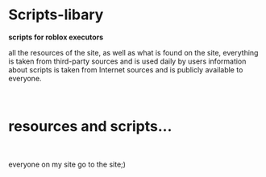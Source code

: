 # Scripts-libary
<p><b>scripts for roblox executors</b></p>
<p>all the resources of the site, as well as what is found on the site, everything is taken from third-party sources and is used daily by users information about scripts is taken from Internet sources and is publicly available to everyone.</p>
<br>
<h1>resources and scripts...</h1>
<br>
<p>everyone on my site go to the site;)</p>

